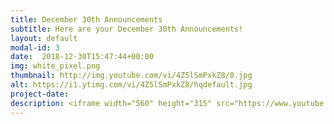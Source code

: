 ```yaml
---
title: December 30th Announcements
subtitle: Here are your December 30th Announcements!
layout: default
modal-id: 3 
date:  2018-12-30T15:47:44+00:00
img: white_pixel.png
thumbnail: http://img.youtube.com/vi/4Z5lSmPxkZ8/0.jpg
alt: https://i1.ytimg.com/vi/4Z5lSmPxkZ8/hqdefault.jpg
project-date: 
description: <iframe width="560" height="315" src="https://www.youtube.com/embed/4Z5lSmPxkZ8" frameborder="0" allowfullscreen></iframe> 
---
```

